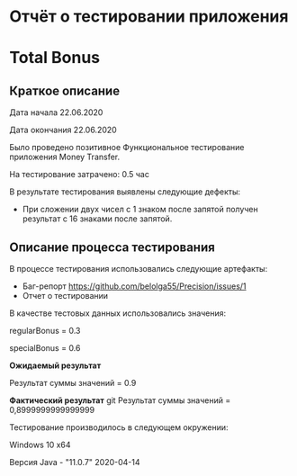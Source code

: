 # Отчёт о тестировании приложения 
# Total Bonus

##  Краткое описание

Дата начала 22.06.2020

Дата окончания 22.06.2020 

Было проведено позитивное Функциональное тестирование  приложения Money Transfer.

На тестирование затрачено: 0.5 час

В результате тестирования выявлены следующие дефекты:

- При сложении двух чисел с 1 знаком после запятой получен результат с 16 знаками после запятой.

 

## Описание процесса тестирования

В процессе тестирования использовались следующие артефакты:

* Баг-репорт https://github.com/belolga55/Precision/issues/1
* Отчет о тестировании


В качестве тестовых данных использовались значения:

regularBonus = 0.3

specialBonus = 0.6

**Ожидаемый результат**

Результат суммы значений = 0.9


**Фактический результат**
 git
Результат суммы значений = 0,8999999999999999


Тестирование производилось в следующем окружении:

Windows 10 х64

Версия Java - "11.0.7" 2020-04-14

